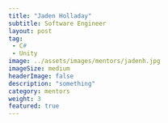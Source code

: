 ```yaml
---
title: "Jaden Holladay"
subtitle: Software Engineer
layout: post
tag:
 - C#
 - Unity
image: ../assets/images/mentors/jadenh.jpg
imageSize: medium
headerImage: false
description: "something"
category: mentors
weight: 3
featured: true
---
```

